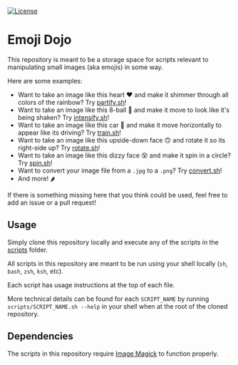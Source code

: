 <!-- Badges -->
[![License](https://img.shields.io/github/license/iansantagata/jamms?label=License&color=yellow)](LICENSE)

# Emoji Dojo

This repository is meant to be a storage space for scripts relevant to manipulating small images (aka emojis) in some way.

Here are some examples:

- Want to take an image like this heart ❤️ and make it shimmer through all colors of the rainbow?  Try [partify.sh](scripts/partify.sh)!
- Want to take an image like this 8-ball 🎱 and make it move to look like it's being shaken?  Try [intensify.sh](scripts/intensify.sh)!
- Want to take an image like this car 🚗 and make it move horizontally to appear like its driving?  Try [train.sh](scripts/train.sh)!
- Want to take an image like this upside-down face 🙃 and rotate it so its right-side up?  Try [rotate.sh](scripts/rotate.sh)!
- Want to take an image like this dizzy face 😵 and make it spin in a circle?  Try [spin.sh](scripts/spin.sh)!
- Want to convert your image file from a `.jpg` to a `.png`?  Try [convert.sh](scripts/convert.sh)!
- And more! 🌶️

If there is something missing here that you think could be used, feel free to add an issue or a pull request!

## Usage

Simply clone this repository locally and execute any of the scripts in the [scripts](scripts/) folder.

All scripts in this repository are meant to be run using your shell locally (`sh`, `bash`, `zsh`, `ksh`, etc).

Each script has usage instructions at the top of each file.

More technical details can be found for each `SCRIPT_NAME` by running `scripts/SCRIPT_NAME.sh --help` in your shell when at the root of the cloned repository.

## Dependencies

The scripts in this repository require [Image Magick](https://imagemagick.org/) to function properly.
